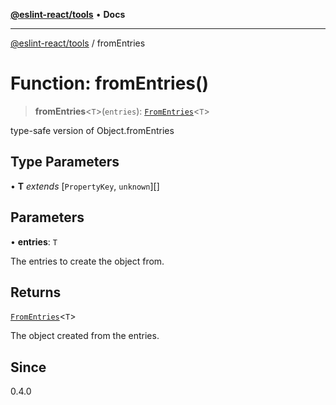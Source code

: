 [**@eslint-react/tools**](../README.md) • **Docs**

***

[@eslint-react/tools](../README.md) / fromEntries

# Function: fromEntries()

> **fromEntries**\<`T`\>(`entries`): [`FromEntries`](../type-aliases/FromEntries.md)\<`T`\>

type-safe version of Object.fromEntries

## Type Parameters

• **T** *extends* [`PropertyKey`, `unknown`][]

## Parameters

• **entries**: `T`

The entries to create the object from.

## Returns

[`FromEntries`](../type-aliases/FromEntries.md)\<`T`\>

The object created from the entries.

## Since

0.4.0
